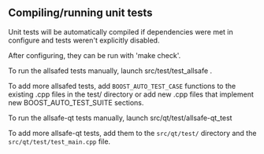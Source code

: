 Compiling/running unit tests
------------------------------------

Unit tests will be automatically compiled if dependencies were met in configure
and tests weren't explicitly disabled.

After configuring, they can be run with 'make check'.

To run the allsafed tests manually, launch src/test/test_allsafe .

To add more allsafed tests, add `BOOST_AUTO_TEST_CASE` functions to the existing
.cpp files in the test/ directory or add new .cpp files that
implement new BOOST_AUTO_TEST_SUITE sections.

To run the allsafe-qt tests manually, launch src/qt/test/allsafe-qt_test

To add more allsafe-qt tests, add them to the `src/qt/test/` directory and
the `src/qt/test/test_main.cpp` file.
